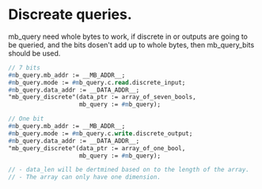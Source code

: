 # Discreate queries.

mb_query need whole bytes to work, if discrete in or outputs are going to be queried, and the bits dosen't add up to whole bytes, then mb_query_bits should be used.

```pascal
// 7 bits
#mb_query.mb_addr := __MB_ADDR__;
#mb_query.mode := #mb_query.c.read.discrete_input;
#mb_query.data_addr := __DATA_ADDR__;
"mb_query_discrete"(data_ptr := array_of_seven_bools, 
                    mb_query := #mb_query);

// One bit
#mb_query.mb_addr := __MB_ADDR__;
#mb_query.mode := #mb_query.c.write.discrete_output;
#mb_query.data_addr := __DATA_ADDR__;
"mb_query_discrete"(data_ptr := array_of_one_bool, 
                    mb_query := #mb_query);

// - data_len will be dertmined based on to the length of the array. 
// - The array can only have one dimension.
```
